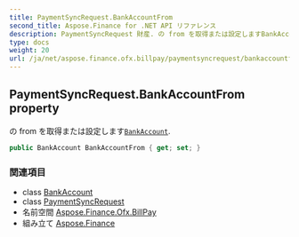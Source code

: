 ```yaml
---
title: PaymentSyncRequest.BankAccountFrom
second_title: Aspose.Finance for .NET API リファレンス
description: PaymentSyncRequest 財産. の from を取得または設定しますBankAccount.
type: docs
weight: 20
url: /ja/net/aspose.finance.ofx.billpay/paymentsyncrequest/bankaccountfrom/
---
```

## PaymentSyncRequest.BankAccountFrom property

の from を取得または設定します[`BankAccount`](../../../aspose.finance.ofx/bankaccount/).

```csharp
public BankAccount BankAccountFrom { get; set; }
```

### 関連項目

* class [BankAccount](../../../aspose.finance.ofx/bankaccount/)
* class [PaymentSyncRequest](../)
* 名前空間 [Aspose.Finance.Ofx.BillPay](../../paymentsyncrequest/)
* 組み立て [Aspose.Finance](../../../)


